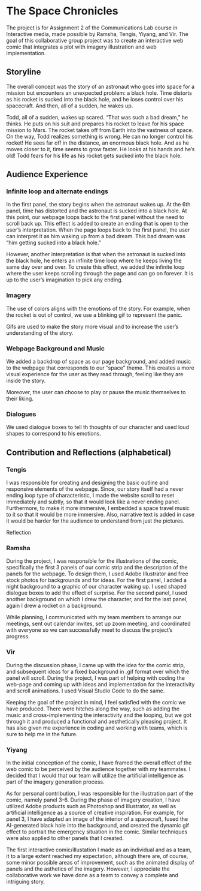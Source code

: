 # The Space Chronicles 

The project is for Assignment 2 of the Communications Lab course in Interactive media, made possible by Ramsha, Tengis, Yiyang, and Vir. The goal of this collaborative group project was to create an interactive web comic that integrates a plot with imagery illustration and web implementation.

## Storyline

The overall concept was the story of an astronaut who goes into space for a mission but encounters an unexpected problem: a black hole. Time distorts as his rocket is sucked into the black hole, and he loses control over his spacecraft. And then, all of a sudden, he wakes up.

Todd, all of a sudden, wakes up scared. “That was such a bad dream,” he thinks.
He puts on his suit and prepares his rocket to leave for his space mission to Mars. 
The rocket takes off from Earth into the vastness of space.
On the way, Todd realizes something is wrong. He can no longer control his rocket!
He sees far off in the distance, an enormous black hole. And as he moves closer to it, time seems to grow faster. He looks at his hands and he’s old!
Todd fears for his life as his rocket gets sucked into the black hole.

## Audience Experience

### Infinite loop and alternate endings

In the first panel, the story begins when the astronaut wakes up. At the 6th panel, time has distorted and the astronaut is sucked into a black hole. At this point, our webpage loops back to the first panel without the need to scroll back up. This effect is added to create an ending that is open to the user’s interpretation. When the page loops back to the first panel, the user can interpret it as him waking up from a bad dream. This bad dream was “him getting sucked into a black hole.” 

However, another interpretation is that when the astronaut is sucked into the black hole, he enters an infinite time loop where he keeps living the same day over and over. To create this effect, we added the infinite loop where the user keeps scrolling through the page and can go on forever. It is up to the user’s imagination to pick any ending. 

### Imagery

The use of colors aligns with the emotions of the story. For example, when the rocket is out of control, we use a blinking gif to represent the panic. 

Gifs are used to make the story more visual and to increase the user’s understanding of the story. 

### Webpage Background and Music 

We added a backdrop of space as our page background, and added music to the webpage that corresponds to our “space” theme. This creates a more visual experience for the user as they read through, feeling like they are inside the story. 

Moreover, the user can choose to play or pause the music themselves to their liking. 

### Dialogues

We used dialogue boxes to tell th thoughts of our character and used loud shapes to correspond to his emotions. 

## Contribution and Reflections (alphabetical)

### Tengis

I was responsible for creating and designing the basic outline and responsive elements of the webpage. Since, our story itself had a never ending loop type of characteristic, I made the website scroll to reset immediately and subtly, so that it would look like a never ending panel. Furthermore, to make it more immersive, I embedded a space travel music to it so that it would be more immersive. Also, narrative text is added in case it would be harder for the audience to understand from just the pictures.

Reflection

### Ramsha

During the project, I was responsible for the illustrations of the comic, specifically the first 3 panels of our comic strip and the description of the panels for the webpage. To design them, I used Adobe Illustrator and free stock photos for backgrounds and for ideas. For the first panel, I added a night background to a graphic of our character waking up. I used shaped dialogue boxes to add the effect of surprise. For the second panel, I used another background on which I drew the character, and for the last panel, again I drew a rocket on a background.

While planning, I communicated with my team members to arrange our meetings, sent out calendar invites, set up zoom meeting, and coordinated with everyone so we can successfully meet to discuss the project’s progress. 

### Vir

During the discussion phase, I came up with the idea for the comic strip, and subsequent ideas for a fixed background in .gif format over which the panel will scroll. During the project, I was part of helping with coding the web-page and coming up with ideas and implementation for the interactivity and scroll animations. I used Visual Studio Code to do the same.

Keeping the goal of the project in mind, I feel satisfied with the comic we have produced. There were hitches along the way, such as adding the music and cross-implementing the interactivity and the looping, but we got through it and produced a functional and aesthetically pleasing project. It has also given me experience in coding and working with teams, which is sure to help me in the future.

### Yiyang

In the initial conception of the comic, I have framed the overall effect of the web comic to be perceived by the audience together with my teammates. I decided that I would that our team will utilize the artificial intelligence as part of the imagery generation process.

As for personal contribution, I was responsible for the illustration part of the comic, namely panel 3-6. During the phase of imagery creation, I have utilized Adobe products such as Photoshop and Illustrator, as well as artificial intelligence as a source of creative inspiration. For example, for panel 3, I have adapted an image of the interior of a spacecraft, fused the AI-generated black hole into the background, and created the dynamic gif effect to portrait the emergency situation in the comic. Similar techniques were also applied to other panels that I created.

The first interactive comic/illustation I made as an individual and as a team, it to a large extent reached my expectation, although there are, of course, some minor possible areas of improvement, such as the animated display of panels and the asthetics of the imagery. However, I appreciate the collaborative work we have done as a team to convey a complete and intriguing story.
